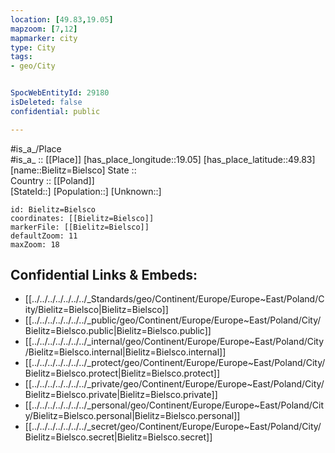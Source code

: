 ```yaml
---
location: [49.83,19.05] 
mapzoom: [7,12] 
mapmarker: city 
type: City
tags:
- geo/City


SpocWebEntityId: 29180
isDeleted: false
confidential: public

---
```

#is_a_/Place  
#is_a_ :: [[Place]] 
[has_place_longitude::19.05] 
[has_place_latitude::49.83] 
[name::Bielitz=Bielsco] 
State ::  
Country :: [[Poland]]  
[StateId::] 
[Population::] 
[Unknown::] 


```leaflet
id: Bielitz=Bielsco
coordinates: [[Bielitz=Bielsco]] 
markerFile: [[Bielitz=Bielsco]] 
defaultZoom: 11 
maxZoom: 18
```


## Confidential Links & Embeds: 
- [[../../../../../../../_Standards/geo/Continent/Europe/Europe~East/Poland/City/Bielitz=Bielsco|Bielitz=Bielsco]] 
- [[../../../../../../../_public/geo/Continent/Europe/Europe~East/Poland/City/Bielitz=Bielsco.public|Bielitz=Bielsco.public]] 
- [[../../../../../../../_internal/geo/Continent/Europe/Europe~East/Poland/City/Bielitz=Bielsco.internal|Bielitz=Bielsco.internal]] 
- [[../../../../../../../_protect/geo/Continent/Europe/Europe~East/Poland/City/Bielitz=Bielsco.protect|Bielitz=Bielsco.protect]] 
- [[../../../../../../../_private/geo/Continent/Europe/Europe~East/Poland/City/Bielitz=Bielsco.private|Bielitz=Bielsco.private]] 
- [[../../../../../../../_personal/geo/Continent/Europe/Europe~East/Poland/City/Bielitz=Bielsco.personal|Bielitz=Bielsco.personal]] 
- [[../../../../../../../_secret/geo/Continent/Europe/Europe~East/Poland/City/Bielitz=Bielsco.secret|Bielitz=Bielsco.secret]] 
